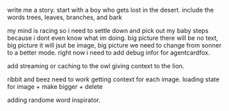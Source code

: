 write me a story. start with a boy who gets lost in the desert. include the words trees, leaves, branches, and bark


my mind is racing so i need to settle down and pick out my baby steps because i dont even know what im doing.
big picture there will be no text, big picture it will jsut be image, big picture we need to change from sonner to a better mode. 
right now i need to add debug infor for agentcardfox.



add streaming or caching to the owl
giving context to the lion.

ribbit and beez need to work
getting context for each image.
loading state for image + make bigger + delete

adding randome word inspirator.


